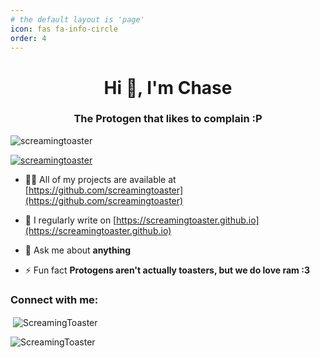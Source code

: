 ```yaml
---
# the default layout is 'page'
icon: fas fa-info-circle
order: 4
---
```

<h1 align="center">Hi 👋, I'm Chase</h1>
<h3 align="center">The Protogen that likes to complain :P</h3>

<p align="left"> <img src="https://komarev.com/ghpvc/?username=screamingtoaster&label=Profile%20views&color=0e75b6&style=flat" alt="screamingtoaster" /> </p>

<p align="left"> <a href="https://github.com/ryo-ma/github-profile-trophy"><img src="https://github-profile-trophy.vercel.app/?username=screamingtoaster" alt="screamingtoaster" /></a> </p>

- 👨‍💻 All of my projects are available at [https://github.com/screamingtoaster](https://github.com/screamingtoaster)

- 📝 I regularly write on [https://screamingtoaster.github.io](https://screamingtoaster.github.io)

- 💬 Ask me about **anything**

- ⚡ Fun fact **Protogens aren't actually toasters, but we do love ram :3**

<h3 align="left">Connect with me:</h3>
<p align="left">
</p>

<p>&nbsp;<img align="center" src="https://github-readme-stats.vercel.app/api?username=ScreamingToaster&show_icons=true&locale=en" alt="ScreamingToaster" /></p>

<p><img align="center" src="https://github-readme-streak-stats.herokuapp.com/?user=ScreamingToaster&" alt="ScreamingToaster" /></p>
